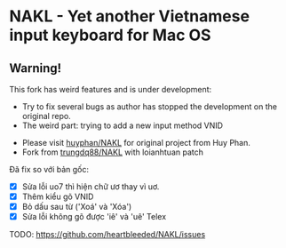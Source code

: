 NAKL - Yet another Vietnamese input keyboard for Mac OS
=======


Warning!
-------

This fork has weird features and is under development:
- Try to fix several bugs as author has stopped the development on the original repo.
- The weird part: trying to add a new input method VNID

* Please visit [huyphan/NAKL](https://github.com/huyphan/NAKL) for original project from Huy Phan.
* Fork from [trungdq88/NAKL](https://github.com/trungdq88/NAKL) with loianhtuan patch

Đã fix so với bản gốc:
- [x] Sửa lỗi uo7 thì hiện chữ ươ thay vì uơ.
- [x] Thêm kiểu gõ VNID
- [x] Bỏ dấu sau từ ('Xoá' và 'Xóa')
- [x] Sửa lỗi không gõ được 'iê' và 'uê' Telex

TODO: https://github.com/heartbleeded/NAKL/issues
